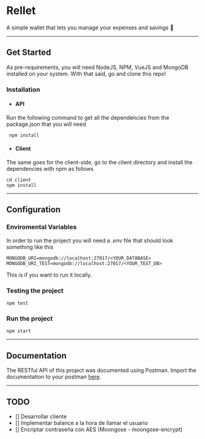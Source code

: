 # Rellet

A simple wallet that lets you manage your expenses and savings 👛

---
## Get Started

As pre-requirements, you will need NodeJS, NPM, VueJS and MongoDB installed on your system.
With that said, go and clone this repo!

### Installation
- #### API

Run the following command to get all the dependencies from the package.json that you will need

     npm install

- #### Client

The same goes for the client-side, go to the client directory and install the dependencies with npm as follows

    cd client
    npm install

---

## Configuration

### Enviromental Variables

In order to run the project you will need a _.env_ file that should look something like this

    MONGODB_URI=mongodb://localhost:27017/<YOUR_DATABASE>
    MONGODB_URI_TEST=mongodb://localhost:27017/<YOUR_TEST_DB>

This is if you want to run it locally.

### Testing the project

    npm test

### Run the project

    npm start

---
## Documentation
The RESTful API of this project was documented using Postman. Import the documentation to your postman [here](https://www.getpostman.com/collections/066bf96d9fa5527d2980).

---
## TODO
- [] Desarrollar cliente
- [] Implementar balance a la hora de llamar el usuario
- [] Encriptar contraseña con AES (Moongose - moongose-encrypt)